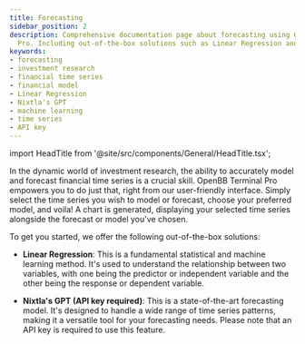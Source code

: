 ```yaml
---
title: Forecasting
sidebar_position: 2
description: Comprehensive documentation page about forecasting using OpenBB Terminal
  Pro. Including out-of-the-box solutions such as Linear Regression and Nixtla's GPT.
keywords:
- forecasting
- investment research
- financial time series
- financial model
- Linear Regression
- Nixtla's GPT
- machine learning
- time series
- API key
---
```


import HeadTitle from '@site/src/components/General/HeadTitle.tsx';

<HeadTitle title="Forecasting | OpenBB Terminal Pro Docs" />


In the dynamic world of investment research, the ability to accurately model and forecast financial time series is a crucial skill. OpenBB Terminal Pro empowers you to do just that, right from our user-friendly interface. Simply select the time series you wish to model or forecast, choose your preferred model, and voila! A chart is generated, displaying your selected time series alongside the forecast or model you've chosen.

To get you started, we offer the following out-of-the-box solutions:

* **Linear Regression**: This is a fundamental statistical and machine learning method. It's used to understand the relationship between two variables, with one being the predictor or independent variable and the other being the response or dependent variable.

* **Nixtla's GPT (API key required)**: This is a state-of-the-art forecasting model. It's designed to handle a wide range of time series patterns, making it a versatile tool for your forecasting needs. Please note that an API key is required to use this feature.
